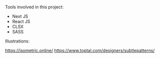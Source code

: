 Tools involved in this project:

- Next JS
- React JS
- CLSX
- SASS

Illustrations:

https://isometric.online/
https://www.toptal.com/designers/subtlepatterns/